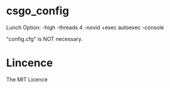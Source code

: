 # csgo_config

Lunch Option:
-high -threads 4 -novid +exec autoexec -console

"config.cfg" is NOT necessary.

# Lincence
The MIT Licence
